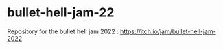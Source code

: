 # bullet-hell-jam-22
Repository for the bullet hell jam 2022 : https://itch.io/jam/bullet-hell-jam-2022
